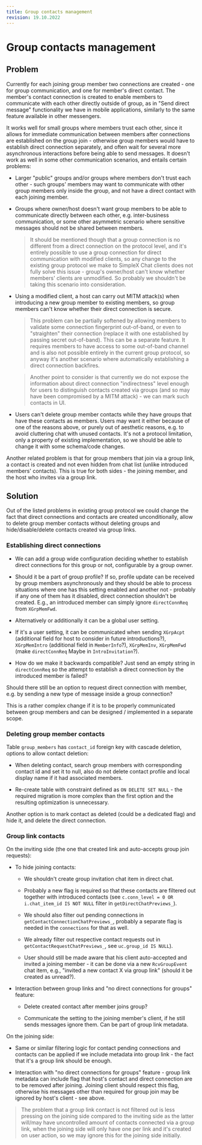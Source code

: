 ```yaml
---
title: Group contacts management
revision: 19.10.2022
---
```

# Group contacts management

## Problem

Currently for each joining group member two connections are created - one for group communication, and one for member's direct contact. The member's contact connection is created to enable members to communicate with each other directly outside of group, as in "Send direct message" functionality we have in mobile applications, similarly to the same feature available in other messengers.

It works well for small groups where members trust each other, since it allows for immediate communication between members after connections are established on the group join - otherwise group members would have to establish direct connection separately, and often wait for several more asynchronous interactions before being able to send messages. It doesn't work as well in some other communication scenarios, and entails certain problems:

- Larger "public" groups and/or groups where members don't trust each other - such groups' members may want to communicate with other group members only inside the group, and not have a direct contact with each joining member.

- Groups where owner/host doesn't want group members to be able to communicate directly between each other, e.g. inter-business communication, or some other asymmetric scenario where sensitive messages should not be shared between members.

  > It should be mentioned though that a group connection is no different from a direct connection on the protocol level, and it's entirely possible to use a group connection for direct communication with modified clients, so any change to the existing group protocol we make to SimpleX Chat clients does not fully solve this issue - group's owner/host can't know whether members' clients are unmodified. So probably we shouldn't be taking this scenario into consideration.

- Using a modified client, a host can carry out MITM attack(s) when introducing a new group member to existing members, so group members can't know whether their direct connection is secure.

  > This problem can be partially softened by allowing members to validate some connection fingerprint out-of-band, or even to "straighten" their connection (replace it with one established by passing secret out-of-band). This can be a separate feature. It requires members to have access to some out-of-band channel and is also not possible entirely in the current group protocol, so anyway it's another scenario where automatically establishing a direct connection backfires.

  > Another point to consider is that currently we do not expose the information about direct connection "indirectness" level enough for users to distinguish contacts created via groups (and so may have been compromised by a MITM attack) - we can mark such contacts in UI.

- Users can't delete group member contacts while they have groups that have these contacts as members. Users may want it either because of one of the reasons above, or purely out of aesthetic reasons, e.g. to avoid cluttering chat with unused contacts. It's not a protocol limitation, only a property of existing implementation, so we should be able to change it with some schema/code changes.

Another related problem is that for group members that join via a group link, a contact is created and not even hidden from chat list (unlike introduced members' contacts). This is true for both sides - the joining member, and the host who invites via a group link.

## Solution

Out of the listed problems in existing group protocol we could change the fact that direct connections and contacts are created unconditionally, allow to delete group member contacts without deleting groups and hide/disable/delete contacts created via group links.

### Establishing direct connections

- We can add a group wide configuration deciding whether to establish direct connections for this group or not, configurable by a group owner.

- Should it be a part of group profile? If so, profile update can be received by group members asynchronously and they should be able to process situations where one has this setting enabled and another not - probably if any one of them has it disabled, direct connection shouldn't be created. E.g., an introduced member can simply ignore `directConnReq` from `XGrpMemFwd`.

- Alternatively or additionally it can be a global user setting.

- If it's a user setting, it can be communicated when sending `XGrpAcpt` (additional field for host to consider in future introductions?), `XGrpMemIntro` (additional field in `MemberInfo`?), `XGrpMemInv`, `XGrpMemFwd` (make `directConnReq` Maybe in `IntroInvitation`?).

- How do we make it backwards compatible? Just send an empty string in `directConnReq` so the attempt to establish a direct connection by the introduced member is failed?

Should there still be an option to request direct connection with member, e.g. by sending a new type of message inside a group connection?

This is a rather complex change if it is to be properly communicated between group members and can be designed / implemented in a separate scope.

### Deleting group member contacts

Table `group_members` has `contact_id` foreign key with cascade deletion, options to allow contact deletion:

- When deleting contact, search group members with corresponding contact id and set it to null, also do not delete contact profile and local display name if it had associated members.

- Re-create table with constraint defined as `ON DELETE SET NULL` - the required migration is more complex than the first option and the resulting optimization is unnecessary.

Another option is to mark contact as deleted (could be a dedicated flag) and hide it, and delete the direct connection. 

### Group link contacts

On the inviting side (the one that created link and auto-accepts group join requests):

- To hide joining contacts:

  - We shouldn't create group invitation chat item in direct chat.

  - Probably a new flag is required so that these contacts are filtered out together with introduced contacts (see `c.conn_level = 0 OR i.chat_item_id IS NOT NULL` filter in `getDirectChatPreviews_`).

  - We should also filter out pending connections in `getContactConnectionChatPreviews_`, probably a separate flag is needed in the `connections` for that as well.

  - We already filter out respective contact requests out in `getContactRequestChatPreviews_`, see `uc.group_id IS NULL`).

  - User should still be made aware that his client auto-accepted and invited a joining member - it can be done via a new `RcvGroupEvent` chat item, e.g., "invited a new contact X via group link" (should it be created as unread?).

- Interaction between group links and "no direct connections for groups" feature:

  - Delete created contact after member joins group?

  - Communicate the setting to the joining member's client, if he still sends messages ignore them. Can be part of group link metadata.

On the joining side:

  - Same or similar filtering logic for contact pending connections and contacts can be applied if we include metadata into group link - the fact that it's a group link should be enough.

  - Interaction with "no direct connections for groups" feature - group link metadata can include flag that host's contact and direct connection are to be removed after joining. Joining client should respect this flag, otherwise his messages other than required for group join may be ignored by host's client - see above.

> The problem that a group link contact is not filtered out is less pressing on the joining side compared to the inviting side as the latter will/may have uncontrolled amount of contacts connected via a group link, when the joining side will only have one per link and it's created on user action, so we may ignore this for the joining side initially.
